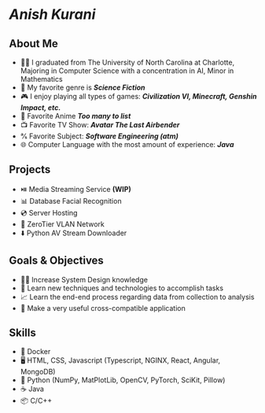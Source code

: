 # ___Anish Kurani___

## About Me

- 👨‍🎓 I graduated from The University of North Carolina at Charlotte, Majoring in Computer Science with a concentration in AI, Minor in Mathematics
- 🔭 My favorite genre is ***Science Fiction***
- 🎮 I enjoy playing all types of games: ***Civilization VI, Minecraft, Genshin Impact, etc.***
- 🍥 Favorite Anime ***Too many to list***
- 📺 Favorite TV Show: ***Avatar The Last Airbender***
- ℁ Favorite Subject: ***Software Engineering (atm)***
- 🌐 Computer Language with the most amount of experience: ***Java***

## Projects
- ⏯️ Media Streaming Service **(WIP)**
- 📊 Database Facial Recognition
- 💿 Server Hosting
- 🛜 ZeroTier VLAN Network
- ⬇️ Python AV Stream Downloader

## Goals & Objectives
- 🧑‍🏫 Increase System Design knowledge
- 💯 Learn new techniques and technologies to accomplish tasks
- 📈 Learn the end-end process regarding data from collection to analysis
- 📱 Make a very useful cross-compatible application

## Skills

- 🐳 Docker
- 🖥️ HTML, CSS, Javascript (Typescript, NGINX, React, Angular, MongoDB)
- 🐍 Python (NumPy, MatPlotLib, OpenCV, PyTorch, SciKit, Pillow)
- ☕️ Java
- 📦 C/C++

<!--
**QuantumCubed/QuantumCubed** is a ✨ _special_ ✨ repository because its `README.md` (this file) appears on your GitHub profile.

Here are some ideas to get you started:

- 🔭 I’m currently working on ...
- 🌱 I’m currently learning ...
- 👯 I’m looking to collaborate on ...
- 🤔 I’m looking for help with ...
- 💬 Ask me about ...
- 📫 How to reach me: ...
- 😄 Pronouns: ...
- ⚡ Fun fact: ...
-->
